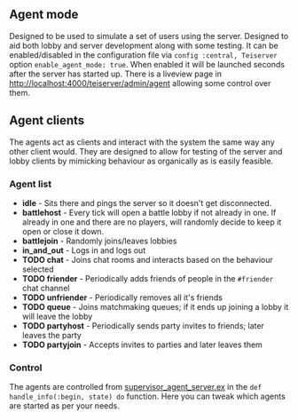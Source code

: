 ## Agent mode
Designed to be used to simulate a set of users using the server. Designed to aid both lobby and server development along with some testing. It can be enabled/disabled in the configuration file via `config :central, Teiserver` option `enable_agent_mode: true`. When enabled it will be launched seconds after the server has started up. There is a liveview page in [http://localhost:4000/teiserver/admin/agent](http://localhost:4000/teiserver/admin/agent) allowing some control over them.

## Agent clients
The agents act as clients and interact with the system the same way any other client would. They are designed to allow for testing of the server and lobby clients by mimicking behaviour as organically as is easily feasible.

### Agent list
 * **idle** - Sits there and pings the server so it doesn't get disconnected.
 * **battlehost** - Every tick will open a battle lobby if not already in one. If already in one and there are no players, will randomly decide to keep it open or close it down.
 * **battlejoin** - Randomly joins/leaves lobbies
 * **in_and_out** - Logs in and logs out
 * **TODO chat** - Joins chat rooms and interacts based on the behaviour selected
 * **TODO friender** - Periodically adds friends of people in the `#friender` chat channel
 * **TODO unfriender** - Periodically removes all it's friends
 * **TODO queue** - Joins matchmaking queues; if it ends up joining a lobby it will leave the lobby
 * **TODO partyhost** - Periodically sends party invites to friends; later leaves the party
 * **TODO partyjoin** - Accepts invites to parties and later leaves them
 
### Control
The agents are controlled from [supervisor_agent_server.ex](lib/teiserver/agents/supervisor_agent_server.ex) in the `def handle_info(:begin, state) do` function. Here you can tweak which agents are started as per your needs.


